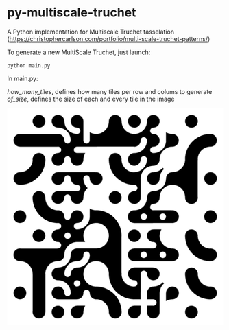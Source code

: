 # py-multiscale-truchet
A Python implementation for Multiscale Truchet tasselation (<https://christophercarlson.com/portfolio/multi-scale-truchet-patterns/>)

To generate a new MultiScale Truchet, just launch:

```shell
python main.py
```

In main.py:

*how_many_tiles*, defines how many tiles per row and colums to generate
*of_size*, defines the size of each and every tile in the image


![MultiScale Truchet tasselation image](mstruchet.png)

